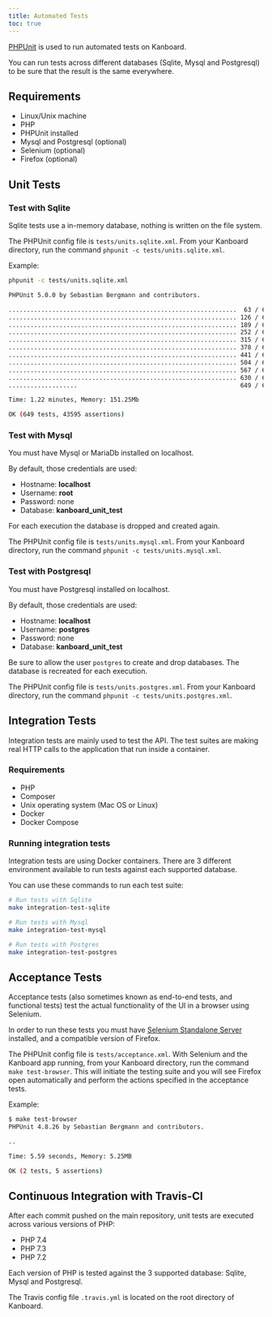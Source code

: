 ```yaml
---
title: Automated Tests
toc: true
---
```


[PHPUnit](https://phpunit.de/) is used to run automated tests on Kanboard.

You can run tests across different databases (Sqlite, Mysql and
Postgresql) to be sure that the result is the same everywhere.

Requirements
------------

- Linux/Unix machine
- PHP
- PHPUnit installed
- Mysql and Postgresql (optional)
- Selenium (optional)
- Firefox (optional)

Unit Tests
----------

### Test with Sqlite

Sqlite tests use a in-memory database, nothing is written on the file system.

The PHPUnit config file is `tests/units.sqlite.xml`. From your Kanboard directory, run the command `phpunit -c tests/units.sqlite.xml`.

Example:

```bash
phpunit -c tests/units.sqlite.xml

PHPUnit 5.0.0 by Sebastian Bergmann and contributors.

...............................................................  63 / 649 (  9%)
............................................................... 126 / 649 ( 19%)
............................................................... 189 / 649 ( 29%)
............................................................... 252 / 649 ( 38%)
............................................................... 315 / 649 ( 48%)
............................................................... 378 / 649 ( 58%)
............................................................... 441 / 649 ( 67%)
............................................................... 504 / 649 ( 77%)
............................................................... 567 / 649 ( 87%)
............................................................... 630 / 649 ( 97%)
...................                                             649 / 649 (100%)

Time: 1.22 minutes, Memory: 151.25Mb

OK (649 tests, 43595 assertions)
```

### Test with Mysql

You must have Mysql or MariaDb installed on localhost.

By default, those credentials are used:

- Hostname: **localhost**
- Username: **root**
- Password: none
- Database: **kanboard\_unit\_test**

For each execution the database is dropped and created again.

The PHPUnit config file is `tests/units.mysql.xml`. From your Kanboard
directory, run the command `phpunit -c tests/units.mysql.xml`.

### Test with Postgresql

You must have Postgresql installed on localhost.

By default, those credentials are used:

- Hostname: **localhost**
- Username: **postgres**
- Password: none
- Database: **kanboard_unit_test**

Be sure to allow the user `postgres` to create and drop databases. The
database is recreated for each execution.

The PHPUnit config file is `tests/units.postgres.xml`. From your
Kanboard directory, run the command `phpunit -c tests/units.postgres.xml`.

Integration Tests
-----------------

Integration tests are mainly used to test the API. The test suites are
making real HTTP calls to the application that run inside a container.

### Requirements

- PHP
- Composer
- Unix operating system (Mac OS or Linux)
- Docker
- Docker Compose

### Running integration tests

Integration tests are using Docker containers. There are 3 different
environment available to run tests against each supported database.

You can use these commands to run each test suite:

```bash
# Run tests with Sqlite
make integration-test-sqlite

# Run tests with Mysql
make integration-test-mysql

# Run tests with Postgres
make integration-test-postgres
```

Acceptance Tests
----------------

Acceptance tests (also sometimes known as end-to-end tests, and
functional tests) test the actual functionality of the UI in a browser
using Selenium.

In order to run these tests you must have [Selenium Standalone
Server](http://www.seleniumhq.org/download/) installed, and a compatible
version of Firefox.

The PHPUnit config file is `tests/acceptance.xml`. With Selenium and the
Kanboard app running, from your Kanboard directory, run the command
`make test-browser`. This will initiate the testing suite and you will
see Firefox open automatically and perform the actions specified in the
acceptance tests.

Example:

```bash
$ make test-browser
PHPUnit 4.8.26 by Sebastian Bergmann and contributors.

..

Time: 5.59 seconds, Memory: 5.25MB

OK (2 tests, 5 assertions)
```

Continuous Integration with Travis-CI
-------------------------------------

After each commit pushed on the main repository, unit tests are executed
across various versions of PHP:

- PHP 7.4
- PHP 7.3
- PHP 7.2

Each version of PHP is tested against the 3 supported database: Sqlite,
Mysql and Postgresql.

The Travis config file `.travis.yml` is located on the root directory of
Kanboard.
